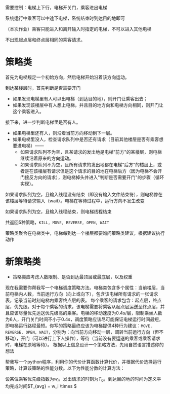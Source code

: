 需要控制：电梯上下行，电梯开关门，乘客进出电梯

系统运行中乘客可以中途下电梯，系统结束时到达目的地即可

（本次作业）乘客只能进入和离开输入时指定的电梯，不可以进入其他电梯

不出现起点层和终点层相同的乘客请求。

# 策略类

首先为电梯规定一个初始方向，然后电梯开始沿着该方向运动。

到达某楼层时，首先判断是否需要开门
- 如果发现电梯里有人可以出电梯（到达目的地），则开门让乘客出去；
- 如果发现该楼层中有人想上电梯，并且目的地方向和电梯方向相同，则开门让这个乘客进入。

接下来，进一步判断电梯里是否有人。
- 如果电梯里还有人，则沿着当前方向移动到下一层。
- 如果电梯里没人，检查请求队列中是否还有请求（目前其他楼层是否有乘客想要进电梯）——
    - 如果请求队列不为空，且某请求的发出地是电梯"前方"的某楼层，则电梯继续沿着原来的方向运动。
    - 如果请求队列不为空，且所有请求的发出地都在电梯"后方"的楼层上，或者是在该楼层有请求但是这个请求的目的地在电梯后方（因为电梯不会开门接反方向的请求），则电梯掉头并进入"判断是否需要开门"的步骤（循环实现）。

如果请求队列为空，且输入线程没有结束（即没有输入文件结束符），则电梯停在该楼层等待请求输入（wait）。电梯在等待过程中，运行方向不发生改变

如果请求队列为空，且输入线程结束，则电梯线程结束

共返回5种策略，`KILL, MOVE, REVERSE, OPEN, WAIT`

策略类聚合在电梯类中，电梯每到达一个楼层都要询问策略类建议，根据建议执行动作

# 新策略类

- 策略类应考虑人数限制、是否到达最顶层或最底层，以及权重

现在我需要你帮我写一个电梯调度策略方法。电梯类包含多个属性：当前楼层，当前电梯内人数，当前运行方向（向上或向下），包含该电梯所有请求的一张请求表，记录当前时刻电梯内乘客终点层的表。
每个乘客的请求包含：起点层，终点层，优先级。对于每个乘客的请求，该电梯需要将乘客从起点层运送至终点层，并且应该尽量优先运送优先级高的乘客。电梯的移动速度为0.4s/层，限制乘坐人数为6人，开门关门时间不小于0.4s，调度策略应该尽可能保证电梯运行时间最短，即电梯运行路程最短。你写的策略最终应该为电梯提供4种行为建议：`MOVE, REVERSE, OPEN, WAIT`，分别为：向当前方向移动一层，调转当前运行方向（但不移动），开门（可以进行上下人操作），等待（当前没有要运送的乘客或乘客请求时，电梯在原地等待）。
根据以上信息设计一个策略方法，先用自然语言描述你的想法


帮我写一个python程序，利用你的代价计算函数计算代价，并根据代价选择运行策略，计算该策略的性能分数。以下为性能分数的计算方法：

设某位乘客优先级指数为$w_i$，发出请求的时刻为$T_0$，到达目的地的时间为定义平均完成时间$T_{avg} = w_i \times $